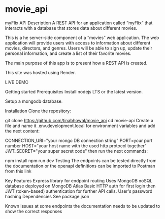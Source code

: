 # movie_api
myFlix API
Description
A REST API for an application called “myFlix” that interacts with a database that stores data about different movies.

This is a he server-side component of a “movies” web application. The web application will provide users with access to information about different movies, directors, and genres. Users will be able to sign up, update their personal information, and create a list of their favorite movies.

The main purpose of this app is to present how a REST API is created.

This site was hosted using Render.

LIVE DEMO

Getting started
Prerequisites
Install nodejs LTS or the latest version.

Setup a mongodb database.

Installation
Clone the repository:

git clone https://github.com/tinabhowal/movie_api
cd movie-api
Create a file and name it .env.development.local for environment variables and add the next content:

CONNECTION_URI="your mongo DB connection string"
PORT=your port number
HOST="your host name with the used http protocol together"
JWT_SECRET="your super secret code"
then run the next commands:

npm install
npm run dev
Testing
The endpoints can be tested directly from the documentation or the openapi definitions can be imported to Postman from this link

Key Features
Express library for endpoint routing
Uses MongoDB noSQL database deployed on MongoDB Atlas
Basic HTTP auth for first login then JWT (token-based) authentication for further API calls.
User's password hashing
Dependencies
See package.json

Known Issues
at some endpoints the documentation needs to be updated to show the correct responses
